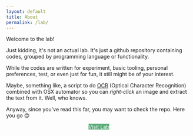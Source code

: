 ```yaml
---
layout: default
title: About
permalink: /lab/
---
```


Welcome to the lab! 

Just kidding, it's not an actual lab. It's just a github repository containing codes, grouped by programming language or functionality. 

While the codes are written for experiment, basic tooling, personal preferences, test, or even just for fun, it still might be of your interest. 

Maybe, something like, a script to do [OCR](https://en.wikipedia.org/wiki/Optical_character_recognition) (Optical Character Recognition) combined with OSX automator so you can *right-click* an image and extract the text from it. Well, who knows.

Anyway, since you've read this far, you may want to check the repo. Here you go 😊

<div style="text-align:center;">
<a href="https://github.com/wzulfikar/lab" class="btn" style="background: rgb(86, 170, 118);color:white;">Visit Lab</a>
</div>

